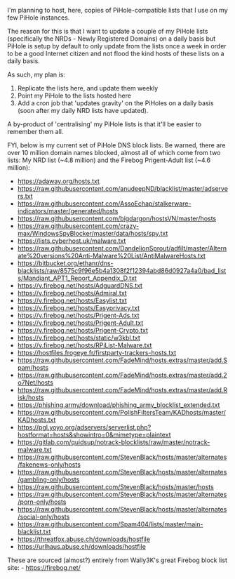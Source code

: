 I'm planning to host, here, copies of PiHole-compatible lists that I use on my few PiHole instances.

The reason for this is that I want to update a couple of my PiHole lists (specifically the NRDs - Newly Registered Domains) on a daily basis but PiHole is setup by default to only update from the lists once a week in order to be a good Internet citizen and not flood the kind hosts of these lists on a daily basis.

As such, my plan is:
1. Replicate the lists here, and update them weekly
2. Point my PiHole to the lists hosted here
3. Add a cron job that 'updates gravity' on the PiHoles on a daily basis (soon after my daily NRD lists have updated).

A by-product of 'centralising' my PiHole lists is that it'll be easier to remember them all.

FYI, below is my current set of PiHole DNS block lists. Be warned, there are over 10 million domain names blocked, almost all of which come from two lists: My NRD list (~4.8 million) and the Firebog Prigent-Adult list (~4.6 million):

- https://adaway.org/hosts.txt
- https://raw.githubusercontent.com/anudeepND/blacklist/master/adservers.txt
- https://raw.githubusercontent.com/AssoEchap/stalkerware-indicators/master/generated/hosts
- https://raw.githubusercontent.com/bigdargon/hostsVN/master/hosts
- https://raw.githubusercontent.com/crazy-max/WindowsSpyBlocker/master/data/hosts/spy.txt
- https://lists.cyberhost.uk/malware.txt
- https://raw.githubusercontent.com/DandelionSprout/adfilt/master/Alternate%20versions%20Anti-Malware%20List/AntiMalwareHosts.txt
- https://bitbucket.org/ethanr/dns-blacklists/raw/8575c9f96e5b4a1308f2f12394abd86d0927a4a0/bad_lists/Mandiant_APT1_Report_Appendix_D.txt
- https://v.firebog.net/hosts/AdguardDNS.txt
- https://v.firebog.net/hosts/Admiral.txt
- https://v.firebog.net/hosts/Easylist.txt
- https://v.firebog.net/hosts/Easyprivacy.txt
- https://v.firebog.net/hosts/Prigent-Ads.txt
- https://v.firebog.net/hosts/Prigent-Adult.txt
- https://v.firebog.net/hosts/Prigent-Crypto.txt
- https://v.firebog.net/hosts/static/w3kbl.txt
- https://v.firebog.net/hosts/RPiList-Malware.txt
- https://hostfiles.frogeye.fr/firstparty-trackers-hosts.txt
- https://raw.githubusercontent.com/FadeMind/hosts.extras/master/add.Spam/hosts
- https://raw.githubusercontent.com/FadeMind/hosts.extras/master/add.2o7Net/hosts
- https://raw.githubusercontent.com/FadeMind/hosts.extras/master/add.Risk/hosts
- https://phishing.army/download/phishing_army_blocklist_extended.txt
- https://raw.githubusercontent.com/PolishFiltersTeam/KADhosts/master/KADhosts.txt
- https://pgl.yoyo.org/adservers/serverlist.php?hostformat=hosts&showintro=0&mimetype=plaintext
- https://gitlab.com/quidsup/notrack-blocklists/raw/master/notrack-malware.txt
- https://raw.githubusercontent.com/StevenBlack/hosts/master/alternates/fakenews-only/hosts
- https://raw.githubusercontent.com/StevenBlack/hosts/master/alternates/gambling-only/hosts
- https://raw.githubusercontent.com/StevenBlack/hosts/master/hosts
- https://raw.githubusercontent.com/StevenBlack/hosts/master/alternates/porn-only/hosts
- https://raw.githubusercontent.com/StevenBlack/hosts/master/alternates/social-only/hosts
- https://raw.githubusercontent.com/Spam404/lists/master/main-blacklist.txt
- https://threatfox.abuse.ch/downloads/hostfile
- https://urlhaus.abuse.ch/downloads/hostfile

These are sourced (almost?) entirely from Wally3K's great Firebog block list site: - https://firebog.net/
